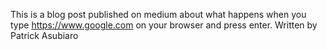 This is a blog post published on medium about what happens when you type https://www.google.com on your browser and press enter. Written by Patrick Asubiaro

